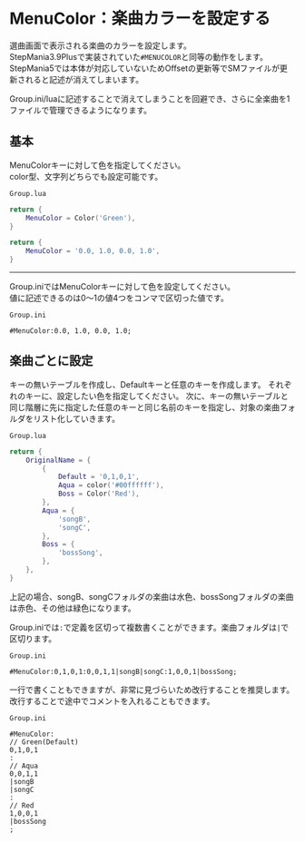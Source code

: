 # MenuColor：楽曲カラーを設定する

選曲画面で表示される楽曲のカラーを設定します。  
StepMania3.9Plusで実装されていた`#MENUCOLOR`と同等の動作をします。StepMania5では本体が対応していないためOffsetの更新等でSMファイルが更新されると記述が消えてしまいます。

Group.ini/luaに記述することで消えてしまうことを回避でき、さらに全楽曲を1ファイルで管理できるようになります。

## 基本

MenuColorキーに対して色を指定してください。  
color型、文字列どちらでも設定可能です。

`Group.lua`
```Lua
return {
    MenuColor = Color('Green'),
}
```

```Lua
return {
    MenuColor = '0.0, 1.0, 0.0, 1.0',
}
```

---
Group.iniではMenuColorキーに対して色を設定してください。  
値に記述できるのは0～1の値4つをコンマで区切った値です。

`Group.ini`
```Plain Text
#MenuColor:0.0, 1.0, 0.0, 1.0;
```

## 楽曲ごとに設定

キーの無いテーブルを作成し、Defaultキーと任意のキーを作成します。
それぞれのキーに、設定したい色を指定してください。
次に、キーの無いテーブルと同じ階層に先に指定した任意のキーと同じ名前のキーを指定し、対象の楽曲フォルダをリスト化していきます。

`Group.lua`
```Lua
return {
    OriginalName = {
        {
            Default = '0,1,0,1',
            Aqua = color('#00ffffff'),
            Boss = Color('Red'),
        },
        Aqua = {
            'songB',
            'songC',
        },
        Boss = {
            'bossSong',
        },
    },
}
```
上記の場合、songB、songCフォルダの楽曲は水色、bossSongフォルダの楽曲は赤色、その他は緑色になります。
  
Group.iniでは`:`で定義を区切って複数書くことができます。楽曲フォルダは`|`で区切ります。

`Group.ini`
```Plain Text
#MenuColor:0,1,0,1:0,0,1,1|songB|songC:1,0,0,1|bossSong;
```
一行で書くこともできますが、非常に見づらいため改行することを推奨します。  
改行することで途中でコメントを入れることもできます。

`Group.ini`
```Plain Text
#MenuColor:
// Green(Default)
0,1,0,1
:
// Aqua
0,0,1,1
|songB
|songC
:
// Red
1,0,0,1
|bossSong
;
```